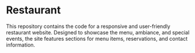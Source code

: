 # Restaurant
This repository contains the code for a responsive and user-friendly restaurant website. Designed to showcase the menu, ambiance, and special events, the site features sections for menu items, reservations, and contact information. 
